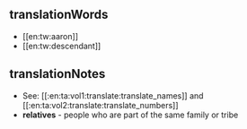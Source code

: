 ## translationWords

* [[en:tw:aaron]]
* [[en:tw:descendant]]

## translationNotes

* See: [[:en:ta:vol1:translate:translate_names]] and [[:en:ta:vol2:translate:translate_numbers]]
* **relatives** - people who are part of the same family or tribe

